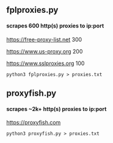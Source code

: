 ## fplproxies.py
#### scrapes 600 http(s) proxies to ip:port

https://free-proxy-list.net 300

https://www.us-proxy.org 200

https://www.sslproxies.org 100

`python3 fplproxies.py > proxies.txt`


## proxyfish.py
#### scrapes ~2k+ http(s) proxies to ip:port

https://proxyfish.com

`python3 proxyfish.py > proxies.txt`
